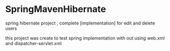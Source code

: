 SpringMavenHibernate
====================

spring hibernate project , complete [implementation]  for edit and delete users

this project was create to test spring implementation with out using web.xml and dispatcher-servlet.xml
